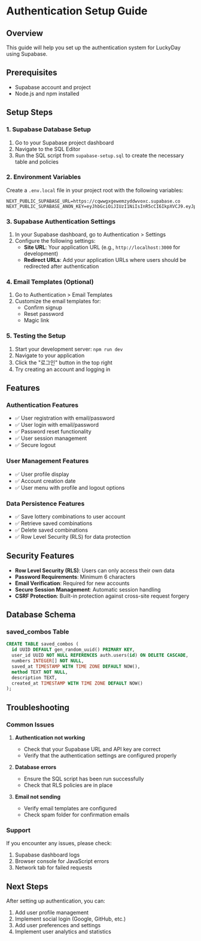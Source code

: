 # Authentication Setup Guide

## Overview
This guide will help you set up the authentication system for LuckyDay using Supabase.

## Prerequisites
- Supabase account and project
- Node.js and npm installed

## Setup Steps

### 1. Supabase Database Setup

1. Go to your Supabase project dashboard
2. Navigate to the SQL Editor
3. Run the SQL script from `supabase-setup.sql` to create the necessary table and policies

### 2. Environment Variables

Create a `.env.local` file in your project root with the following variables:

```env
NEXT_PUBLIC_SUPABASE_URL=https://cqwwgxgewemzyddwvoxc.supabase.co
NEXT_PUBLIC_SUPABASE_ANON_KEY=eyJhbGciOiJIUzI1NiIsInR5cCI6IkpXVCJ9.eyJpc3MiOiJzdXBhYmFzZSIsInJlZiI6ImNxd3dneGdld2VtenlkZHd2b3hjIiwicm9sZSI6ImFub24iLCJpYXQiOjE3NTQyMDU2NzMsImV4cCI6MjA2OTc4MTY3M30.LpIa5Yh6YLM5Zt3yOEqWJwLh6t5pWDYaMmv5At4yWwY
```

### 3. Supabase Authentication Settings

1. In your Supabase dashboard, go to Authentication > Settings
2. Configure the following settings:
   - **Site URL**: Your application URL (e.g., `http://localhost:3000` for development)
   - **Redirect URLs**: Add your application URLs where users should be redirected after authentication

### 4. Email Templates (Optional)

1. Go to Authentication > Email Templates
2. Customize the email templates for:
   - Confirm signup
   - Reset password
   - Magic link

### 5. Testing the Setup

1. Start your development server: `npm run dev`
2. Navigate to your application
3. Click the "로그인" button in the top right
4. Try creating an account and logging in

## Features

### Authentication Features
- ✅ User registration with email/password
- ✅ User login with email/password
- ✅ Password reset functionality
- ✅ User session management
- ✅ Secure logout

### User Management Features
- ✅ User profile display
- ✅ Account creation date
- ✅ User menu with profile and logout options

### Data Persistence Features
- ✅ Save lottery combinations to user account
- ✅ Retrieve saved combinations
- ✅ Delete saved combinations
- ✅ Row Level Security (RLS) for data protection

## Security Features

- **Row Level Security (RLS)**: Users can only access their own data
- **Password Requirements**: Minimum 6 characters
- **Email Verification**: Required for new accounts
- **Secure Session Management**: Automatic session handling
- **CSRF Protection**: Built-in protection against cross-site request forgery

## Database Schema

### saved_combos Table
```sql
CREATE TABLE saved_combos (
  id UUID DEFAULT gen_random_uuid() PRIMARY KEY,
  user_id UUID NOT NULL REFERENCES auth.users(id) ON DELETE CASCADE,
  numbers INTEGER[] NOT NULL,
  saved_at TIMESTAMP WITH TIME ZONE DEFAULT NOW(),
  method TEXT NOT NULL,
  description TEXT,
  created_at TIMESTAMP WITH TIME ZONE DEFAULT NOW()
);
```

## Troubleshooting

### Common Issues

1. **Authentication not working**
   - Check that your Supabase URL and API key are correct
   - Verify that the authentication settings are configured properly

2. **Database errors**
   - Ensure the SQL script has been run successfully
   - Check that RLS policies are in place

3. **Email not sending**
   - Verify email templates are configured
   - Check spam folder for confirmation emails

### Support

If you encounter any issues, please check:
1. Supabase dashboard logs
2. Browser console for JavaScript errors
3. Network tab for failed requests

## Next Steps

After setting up authentication, you can:
1. Add user profile management
2. Implement social login (Google, GitHub, etc.)
3. Add user preferences and settings
4. Implement user analytics and statistics 
